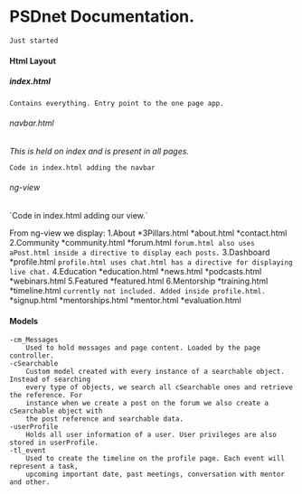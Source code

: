 # PSDnet Documentation.
`Just started`

#### Html Layout

##### index.html
	Contains everything. Entry point to the one page app.

###### navbar.html 
_This is held on index and is present in all pages._
	**<div ng-include="'views/navbar.html'" scope="" onload=""></div>**
				`Code in index.html adding the navbar`



###### ng-view

<div>
    <!--Main view location -->
    <div ng-view></div>
</div>
`Code in index.html adding our view.`

From ng-view we display:
	1.About
		*3Pillars.html
		*about.html
		*contact.html
	2.Community
		*community.html
		*forum.html
			`forum.html also uses aPost.html inside a directive to display each posts.`
	3.Dashboard
		*profile.html
			`profile.html uses chat.html has a directive for displaying live chat.`
	4.Education
		*education.html
		*news.html
		*podcasts.html
		*webinars.html
	5.Featured
		*featured.html
	6.Mentorship
		*training.html
		*timeline.html
			`currently not included. Added inside profile.html.`
		*signup.html
		*mentorships.html
		*mentor.html
		*evaluation.html


#### Models

```
-cm_Messages
	Used to hold messages and page content. Loaded by the page controller.
-cSearchable
	Custom model created with every instance of a searchable object. Instead of searching 
	every type of objects, we search all cSearchable ones and retrieve the reference. For 
	instance when we create a post on the forum we also create a cSearchable object with 
	the post reference and searchable data. 
-userProfile
	Holds all user information of a user. User privileges are also stored in userProfile.
-tl_event
	Used to create the timeline on the profile page. Each event will represent a task,
	upcoming important date, past meetings, conversation with mentor and other.
```